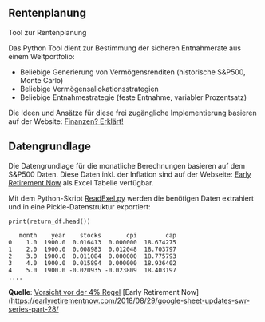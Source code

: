 ## Rentenplanung
Tool zur Rentenplanung

Das Python Tool dient zur Bestimmung der sicheren Entnahmerate aus einem Weltportfolio:

* Beliebige Generierung von Vermögensrenditen (historische S&P500, Monte Carlo)
* Beliebige Vermögensallokationsstrategien
* Beliebige Entnahmestrategie (feste Entnahme, variabler Prozentsatz)

Die Ideen und Ansätze für diese frei zugängliche Implementierung basieren auf der Website: [Finanzen? Erklärt!](https://www.finanzen-erklaert.de/)

## Datengrundlage
Die Datengrundlage für die monatliche Berechnungen basieren auf dem S&P500 Daten. Diese Daten inkl. der Inflation sind auf der Webseite:
[Early Retirement Now](https://earlyretirementnow.com/2018/08/29/google-sheet-updates-swr-series-part-28/) als Excel Tabelle verfügbar.

Mit dem Python-Skript [ReadExel.py](https://github.com/ThoEngel/rentenplanung/blob/main/ReadExcel.py) werden die benötigen Daten extrahiert
und in eine Pickle-Datenstruktur exportiert:

```
print(return_df.head())

   month    year    stocks       cpi        cap
0    1.0  1900.0  0.016413  0.000000  18.674275
1    2.0  1900.0  0.008983  0.012048  18.703797
2    3.0  1900.0  0.011084  0.000000  18.775793
3    4.0  1900.0  0.015894  0.000000  18.936402
4    5.0  1900.0 -0.020935 -0.023809  18.403197
....

```



**Quelle**: 
[Vorsicht vor der 4% Regel]( https://www.finanzen-erklaert.de/vorsicht-vor-der-4-regel/)
[Early Retirement Now](https://earlyretirementnow.com/2018/08/29/google-sheet-updates-swr-series-part-28/



